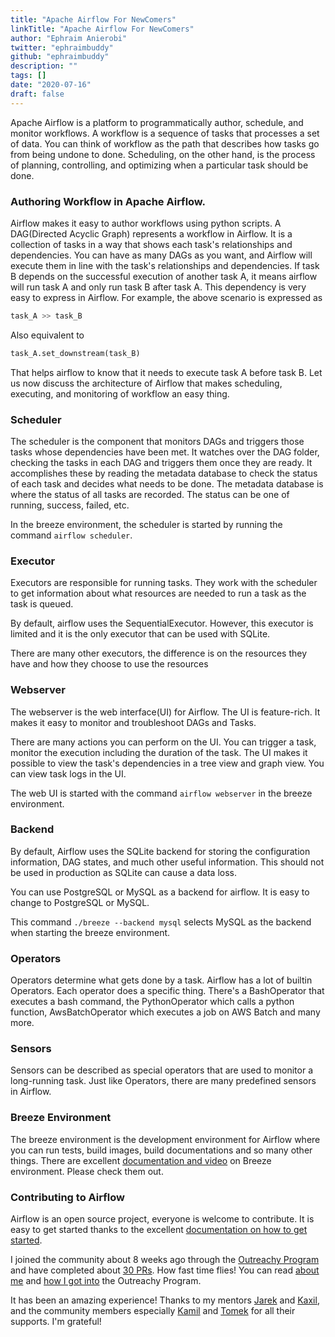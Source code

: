 ```yaml
---
title: "Apache Airflow For NewComers"
linkTitle: "Apache Airflow For NewComers"
author: "Ephraim Anierobi"
twitter: "ephraimbuddy"
github: "ephraimbuddy"
description: ""
tags: []
date: "2020-07-16"
draft: false
---
```


Apache Airflow is a platform to programmatically author, schedule, and monitor workflows.
A workflow is a sequence of tasks that processes a set of data. You can think of workflow as the
path that describes how tasks go from being undone to done. Scheduling, on the other hand, is the
process of planning, controlling, and optimizing when a particular task should be done.

### Authoring Workflow in Apache Airflow.
Airflow makes it easy to author workflows using python scripts. A DAG(Directed Acyclic Graph)
represents a workflow in Airflow. It is a collection of tasks in a way that shows each task's
relationships and dependencies. You can have as many DAGs as you want, and Airflow will execute
them in line with the task's relationships and dependencies. If task B depends on the successful
execution of another task A, it means airflow will run task A and only run task B after task A.
This dependency is very easy to express in Airflow. For example, the above scenario is expressed as
```python
task_A >> task_B
```
Also equivalent to
```python
task_A.set_downstream(task_B)
```

That helps airflow to know that it needs to execute task A before task B.
Let us now discuss the architecture of Airflow that makes scheduling, executing, and monitoring of
workflow an easy thing.

### Scheduler
The scheduler is the component that monitors DAGs and triggers those tasks whose dependencies have
been met. It watches over the DAG folder, checking the tasks in each DAG and triggers them once they
are ready. It accomplishes these by reading the metadata database to check the status of each task and
decides what needs to be done. The metadata database is where the status of all tasks are recorded.
The status can be one of running, success, failed, etc.

In the breeze environment, the scheduler is started by running the command `airflow scheduler`.

### Executor
Executors are responsible for running tasks. They work with the scheduler to get information about
what resources are needed to run a task as the task is queued.

By default, airflow uses the SequentialExecutor. However, this executor is limited and it is the only
executor that can be used with SQLite.

There are many other executors, the difference is on the resources they have and how they choose to
use the resources

### Webserver
The webserver is the web interface(UI) for Airflow. The UI is feature-rich. It makes it easy to
monitor and troubleshoot DAGs and Tasks.

There are many actions you can perform on the UI. You can trigger a task, monitor the execution
including the duration of the task. The UI makes it possible to view the task's dependencies in a
tree view and graph view. You can view task logs in the UI.

The web UI is started with the command `airflow webserver` in the breeze environment.

### Backend
By default, Airflow uses the SQLite backend for storing the configuration information, DAG states,
and much other useful information. This should not be used in production as SQLite can cause a data
loss.

You can use PostgreSQL or MySQL as a backend for airflow. It is easy to change to PostgreSQL or MySQL.

This command `./breeze --backend mysql` selects MySQL as the backend when starting the breeze environment.

### Operators
Operators determine what gets done by a task. Airflow has a lot of builtin Operators. Each operator
does a specific thing. There's a BashOperator that executes a bash command, the PythonOperator which
calls a python function, AwsBatchOperator which executes a job on AWS Batch and many more.

### Sensors
Sensors can be described as special operators that are used to monitor a long-running task.
Just like Operators, there are many predefined sensors in Airflow.

### Breeze Environment
The breeze environment is the development environment for Airflow where you can run tests, build images,
build documentations and so many other things. There are excellent
[documentation and video](https://github.com/apache/airflow/blob/master/BREEZE.rst) on Breeze environment.
Please check them out.

### Contributing to Airflow
Airflow is an open source project, everyone is welcome to contribute. It is easy to get started thanks
to the excellent [documentation on how to get started](https://github.com/apache/airflow/blob/master/CONTRIBUTING.rst).

I joined the community about 8 weeks ago through the [Outreachy Program](https://www.outreachy.org/) and have
completed about [30 PRs](https://github.com/apache/airflow/pulls/ephraimbuddy). How fast time flies! You can read
[about me](https://ephraimbuddy.wordpress.com/2020/05/24/introduction/)
 and [how I got into](https://ephraimbuddy.wordpress.com/2020/05/06/experiences-applying-to-outreachy/) the Outreachy Program.

It has been an amazing experience! Thanks to my mentors [Jarek](https://github.com/potiuk) and
[Kaxil](https://github.com/kaxil), and the community members especially [Kamil](https://github.com/mik-laj)
and [Tomek](https://github.com/turbaszek) for all their supports. I'm grateful!




